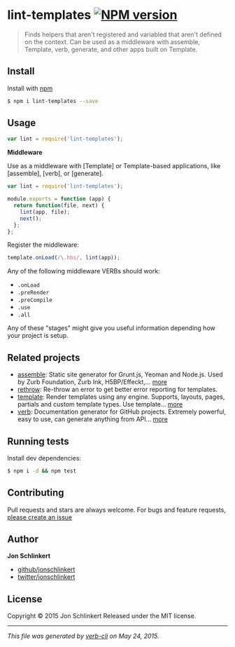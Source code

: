 # lint-templates [![NPM version](https://badge.fury.io/js/lint-templates.svg)](http://badge.fury.io/js/lint-templates)

> Finds helpers that aren't registered and variabled that aren't defined on the context. Can be used as a middleware with assemble, Template, verb, generate, and other apps built on Template.

## Install

Install with [npm](https://www.npmjs.com/)

```sh
$ npm i lint-templates --save
```

## Usage

```js
var lint = require('lint-templates');
```

**Middleware**

Use as a middleware with [Template] or Template-based applications, like [assemble], [verb], or [generate].

```js
var lint = require('lint-templates');

module.exports = function (app) {
  return function(file, next) {
    lint(app, file);
    next();
  };
};
```

Register the middleware:

```js
template.onLoad(/\.hbs/, lint(app));
```

Any of the following middleware VERBs should work:

* `.onLoad`
* `.preRender`
* `.preCompile`
* `.use`
* `.all`

Any of these "stages" might give you useful information depending how your project is setup.

## Related projects

<!-- add an array of related projects, then un-escape the helper -->

* [assemble](http://assemble.io): Static site generator for Grunt.js, Yeoman and Node.js. Used by Zurb Foundation, Zurb Ink, H5BP/Effeckt,… [more](http://assemble.io)
* [rethrow](https://github.com/jonschlinkert/rethrow): Re-throw an error to get better error reporting for templates.
* [template](https://github.com/jonschlinkert/template): Render templates using any engine. Supports, layouts, pages, partials and custom template types. Use template… [more](https://github.com/jonschlinkert/template)
* [verb](https://github.com/assemble/verb): Documentation generator for GitHub projects. Extremely powerful, easy to use, can generate anything from API… [more](https://github.com/assemble/verb)

## Running tests

Install dev dependencies:

```sh
$ npm i -d && npm test
```

## Contributing

Pull requests and stars are always welcome. For bugs and feature requests, [please create an issue](https://github.com/jonschlinkert/lint-templates/issues/new)

## Author

**Jon Schlinkert**

+ [github/jonschlinkert](https://github.com/jonschlinkert)
+ [twitter/jonschlinkert](http://twitter.com/jonschlinkert)

## License

Copyright © 2015 Jon Schlinkert
Released under the MIT license.

***

_This file was generated by [verb-cli](https://github.com/assemble/verb-cli) on May 24, 2015._